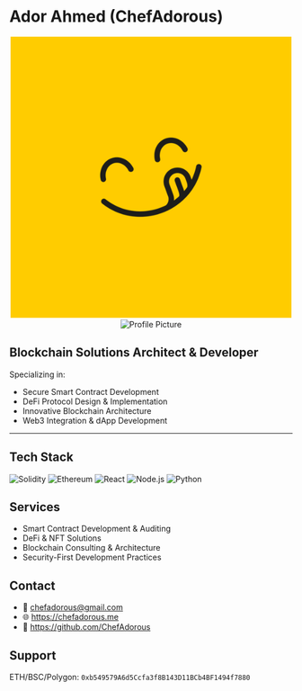 # Ador Ahmed (ChefAdorous)

<div align="center">
  
![Profile Picture](https://github.com/ChefAdorous/ChefAdorous/blob/main/me.png?raw=true#gh-light-mode-only)
![Profile Picture](https://github.com/ChefAdorous/ChefAdorous/blob/main/me_dark.png?raw=true#gh-dark-mode-only)

</div>

## Blockchain Solutions Architect & Developer

Specializing in:
- Secure Smart Contract Development
- DeFi Protocol Design & Implementation
- Innovative Blockchain Architecture
- Web3 Integration & dApp Development

---

## Tech Stack
![Solidity](https://img.shields.io/badge/-Solidity-363636?style=flat-square&logo=Solidity&logoColor=white)
![Ethereum](https://img.shields.io/badge/-Ethereum-3C3C3D?style=flat-square&logo=Ethereum&logoColor=white)
![React](https://img.shields.io/badge/-React-61DAFB?style=flat-square&logo=react&logoColor=black)
![Node.js](https://img.shields.io/badge/-Node.js-339933?style=flat-square&logo=Node.js&logoColor=white)
![Python](https://img.shields.io/badge/-Python-3776AB?style=flat-square&logo=Python&logoColor=white)

## Services
- Smart Contract Development & Auditing
- DeFi & NFT Solutions
- Blockchain Consulting & Architecture
- Security-First Development Practices

## Contact
- 📧 chefadorous@gmail.com
- 🌐 https://chefadorous.me
- 💼 https://github.com/ChefAdorous

## Support
ETH/BSC/Polygon: `0xb549579A6d5Ccfa3f8B143D11BCb4BF1494f7880`
